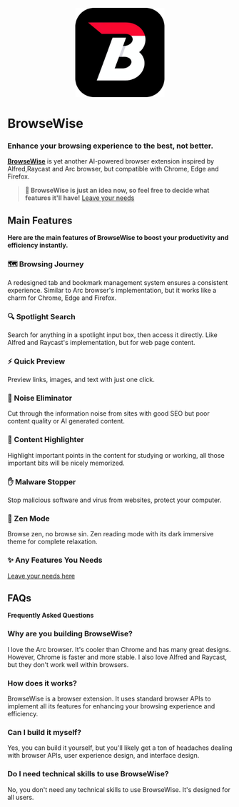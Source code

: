 <p align="center">
  <img alt="BrowseWise Logo" src="./assets/logo.png" width="200" />
</p>

# BrowseWise

### Enhance your browsing **experience** to the best, not better.

**[BrowseWise](https://www.cognition-labs.com/introducing-devin)** is yet another AI-powered browser extension inspired by Alfred,Raycast
and Arc browser, but compatible with Chrome, Edge and Firefox. 

> **🤯 BrowseWise is just an idea now, so feel free to decide what features it'll have!**
> [Leave your needs](https://github.com/leonstdout/browsewise-ce/issues)


## Main Features

**Here are the main features of BrowseWise to boost your productivity and efficiency instantly.**

### **🗺️ Browsing Journey**

A redesigned tab and bookmark management system ensures a consistent experience. Similar to Arc browser's implementation, but it works like a charm for Chrome, Edge and Firefox.

### **🔍 Spotlight Search**

Search for anything in a spotlight input box, then access it directly. Like Alfred and Raycast's implementation, but for web page content.

### **⚡️ Quick Preview**

Preview links, images, and text with just one click.

### **🔕 Noise Eliminator**

Cut through the information noise from sites with good SEO but poor content quality or AI generated content.

### **📝 Content Highlighter**

Highlight important points in the content for studying or working, all those important bits will be nicely memorized.

### **✋ Malware Stopper**

Stop malicious software and virus from websites, protect your computer.

### **📖 Zen Mode**

Browse zen, no browse sin. Zen reading mode with its dark immersive theme for complete relaxation.

### **✨ Any Features You Needs**

[Leave your needs here](https://github.com/leonstdout/browsewise-ce/issues)



## FAQs

**Frequently Asked Questions**

### Why are you building BrowseWise?
 I love the Arc browser. It's cooler than Chrome and has many great designs. However, Chrome is faster and more stable. I also love Alfred and Raycast, but they don't work well within browsers.

### How does it works?
 BrowseWise is a browser extension. It uses standard browser APIs to implement all its features for enhancing your browsing experience and efficiency.

### Can I build it myself?
 Yes, you can build it yourself, but you'll likely get a ton of headaches dealing with browser APIs, user experience design, and interface design.

### Do I need technical skills to use BrowseWise?
 No, you don't need any technical skills to use BrowseWise. It's designed for all users.

